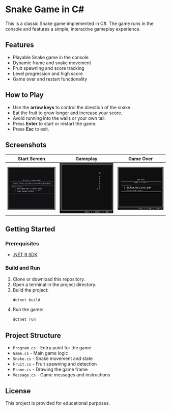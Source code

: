 # Snake Game in C#

This is a classic Snake game implemented in C#. The game runs in the console and features a simple, interactive gameplay experience.

## Features

- Playable Snake game in the console
- Dynamic frame and snake movement
- Fruit spawning and score tracking
- Level progression and high score
- Game over and restart functionality

## How to Play

- Use the **arrow keys** to control the direction of the snake.
- Eat the fruit to grow longer and increase your score.
- Avoid running into the walls or your own tail.
- Press **Enter** to start or restart the game.
- Press **Esc** to exit.

## Screenshots

|        Start Screen         |            Gameplay            |            Game Over            |
| :-------------------------: | :----------------------------: | :-----------------------------: |
| ![Start](screenshots/1.png) | ![Gameplay](screenshots/2.png) | ![Game Over](screenshots/3.png) |

## Getting Started

### Prerequisites

- [.NET 9 SDK](https://dotnet.microsoft.com/download)

### Build and Run

1. Clone or download this repository.
2. Open a terminal in the project directory.
3. Build the project:
   ```sh
   dotnet build
   ```
4. Run the game:
   ```sh
   dotnet run
   ```

## Project Structure

- `Program.cs` - Entry point for the game
- `Game.cs` - Main game logic
- `Snake.cs` - Snake movement and state
- `Fruit.cs` - Fruit spawning and detection
- `Frame.cs` - Drawing the game frame
- `Message.cs` - Game messages and instructions

## License

This project is provided for educational purposes.
